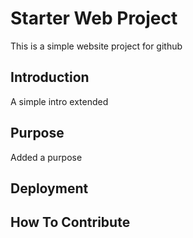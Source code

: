 # Starter Web Project

This is a simple website project for github

## Introduction

A simple intro extended

## Purpose

Added a purpose

## Deployment

## How To Contribute